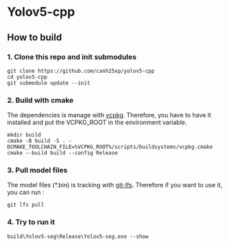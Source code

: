 # Yolov5-cpp

## How to build
### 1. Clone this repo and init submodules
```
git clone https://github.com/canh25xp/yolov5-cpp
cd yolov5-cpp
git submodule update --init
```
### 2. Build with cmake 
The dependencies is manage with [vcpkg](https://github.com/microsoft/vcpkg).
Therefore, you have to have it installed and put the VCPKG_ROOT in the environment variable.
```
mkdir build
cmake -B build -S . -DCMAKE_TOOLCHAIN_FILE=%VCPKG_ROOT%/scripts/buildsystems/vcpkg.cmake
cmake --build build --config Release
```
### 3. Pull model files

The model files (*.bin) is tracking with [git-lfs](https://git-lfs.com/).
Therefore if you want to use it, you can run :
```
git lfs pull
```
### 4. Try to run it
```
build\Yolov5-seg\Release\Yolov5-seg.exe --show
```
